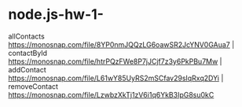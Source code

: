 # node.js-hw-1-

allContacts https://monosnap.com/file/8YP0nmJQQzLG6oawSR2JcYNV0GAua7 |  contactById https://monosnap.com/file/htrPQzFWe8P7jJCjf7z3y6PkPBu7Mw | addContact https://monosnap.com/file/L61wY85UyRS2mSCfav29sIqRxq2DYi | removeContact https://monosnap.com/file/LzwbzXkTj1zV6i1q6YkB3IpG8su0kC

